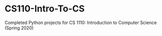# CS110-Intro-To-CS
Completed Python projects for CS 1110: Introduction to Computer Science (Spring 2020)
